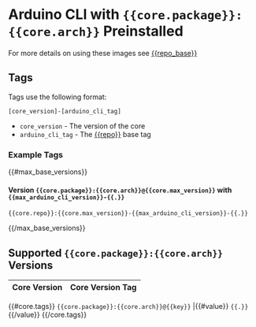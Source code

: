 # Arduino CLI with `{{core.package}}:{{core.arch}}` Preinstalled

For more details on using these images see [{{repo_base}}](https://hub.docker.com/r/{{repo_base}})

## Tags

Tags use the following format:

```
[core_version]-[arduino_cli_tag]
```
* `core_version` - The version of the core
* `arduino_cli_tag` - The [{{repo}}](https://hub.docker.com/r/{{repo}}) base tag

### Example Tags
{{#max_base_versions}}

#### Version `{{core.package}}:{{core.arch}}@{{core.max_version}}` with `{{max_arduino_cli_version}}-{{.}}`
```
{{core.repo}}:{{core.max_version}}-{{max_arduino_cli_version}}-{{.}}
```
{{/max_base_versions}}

## Supported `{{core.package}}:{{core.arch}}` Versions

Core Version | Core Version Tag
--- | ---
{{#core.tags}}
`{{core.package}}:{{core.arch}}@{{key}}` |{{#value}} `{{.}}`{{/value}}
{{/core.tags}}
